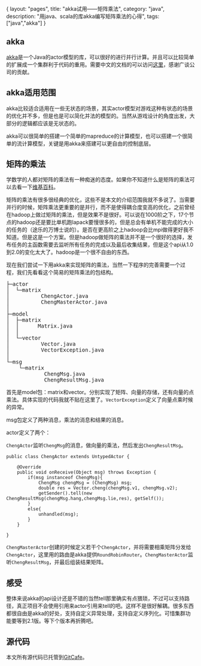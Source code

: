 {
layout: "pages",
title: "akka试用——矩阵乘法",
category: "java",
description: "用java、scala的库akka编写矩阵乘法的心得",
tags: ["java","akka"]
}

akka
---
<a href="http://akka.io/" title="akka" target="_blank">akka</a>是一个Java的actor模型的库，可以很好的进行并行计算。并且可以比较简单的扩展成一个集群利于代码的重用。需要中文的文档的可以访问<a href="http://www.gtan.com/akka_doc/index.html" title="akka中文文档" target="_blank">这里</a>，感谢广谈公司的贡献。

akka适用范围
---
akka比较适合适用在一些无状态的场景，其实actor模型对游戏这种有状态的场景的优化并不多，但是也是可以简化并法的模型的。当然从游戏设计的角度出发，大部分的逻辑都应该是无状态的。

akka可以很简单的搭建一个简单的mapreduce的计算模型，也可以搭建一个很简单的流计算模型，关键是用akka来搭建可以更自由的控制底层。

矩阵的乘法
---
学数学的人都对矩阵的乘法有一种痴迷的态度。如果你不知道什么是矩阵的乘法可以去看一下<a href="zh.wikipedia.org/zh-hk/矩陣乘法" title="维基百科-矩阵乘法" target="_blank">维基百科</a>。

矩阵的乘法有很多很经典的优化，这些不是本文的介绍范围我就不多说了。当需要并行的时候，矩阵乘法更重要的是并行，而不是使得耦合度变高的优化，之前曾经在hadoop上做过矩阵的乘法，但是效果不是很好。可以说在1000阶之下，17个节点的hadoop还是要比单机跑lapack要慢很多的，但是总会有单机不能完成的大小的任务的（途乐的万博士说的）。是否在更高阶之上hadoop会比mpi做得更好我不知道。但是这是一个方案。但是hadoop做矩阵的乘法并不是一个很好的选择，发布任务的主函数需要去监听所有任务的完成以及最后收集结果，但是这个api从1.0到2.0的变化太大了。hadoop是一个很不自由的东西。

现在我们尝试一下用akka来实现矩阵的乘法，当然一下程序的完善需要一个过程，我们先看看这个简易的矩阵乘法的包结构。
<pre>
├─actor
│  └─matrix
│          ChengActor.java
│          ChengMasterActor.java
│
├─model
│  ├─matrix
│  │      Matrix.java
│  │
│  └─vector
│          Vector.java
│          VectorException.java
│
└─msg
    └─matrix
            ChengMsg.java
            ChengResultMsg.java
</pre>

首先是model包：matrix和vector。分别实现了矩阵、向量的存储，还有向量的点乘法。具体实现的代码我就不贴在这里了。`VectorException`定义了向量点乘时候的异常。

msg包定义了两种消息，乘法的消息和结果的消息。

actor定义了两个：

`ChengActor`监听`ChengMsg`的消息，做向量的乘法，然后发出`ChengResultMsg`。
```{java}
public class ChengActor extends UntypedActor {

	@Override
	public void onReceive(Object msg) throws Exception {
		if(msg instanceof ChengMsg){
			ChengMsg chengMsg = (ChengMsg) msg;
			double res = Vector.cheng(chengMsg.v1, chengMsg.v2);
			getSender().tell(new ChengResultMsg(chengMsg.hang,chengMsg.lie,res), getSelf());
		}
		else{
			unhandled(msg);
		}
	}

}
```
`ChengMasterActor`创建的时候定义若干个`ChengActor`，并将需要相乘矩阵分发给`ChengActor`，这里用的路由是akka提供`RoundRobinRouter`。`ChengMasterActor`监听`ChengResultMsg`，并最后组装结果矩阵。

感受
---
整体来说akka的api设计还是不错的当然tell那里确实有点猥琐，不过可以支持路径，真正项目不会使用引用来actor引用来tell的吧。这样不是很好解耦。很多东西都很自由是akka的好处，支持自定义异常处理，支持自定义序列化。可惜集群功能要等到2.1版。等下个版本再折腾吧。

源代码
---
本文所有源代码已托管到<a href="https://gitcafe.com/chao/akka-matrix-multiplication/tree/master/" title="akka的矩阵乘法的源代码" target="_blank">GitCafe</a>。

